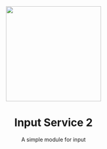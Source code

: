 <div align = "center">
  
<img src = "https://github.com/ItzBloxyDev/InputService2/assets/157668618/c46e6878-4214-44ea-be23-a18e5683d9f5" width = 250 height = 250 >

<h1>Input Service 2</h1>

A simple module for input

